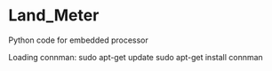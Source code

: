 # Land_Meter
Python code for embedded processor

Loading connman:
  sudo apt-get update
  sudo apt-get install connman
  
  
  
